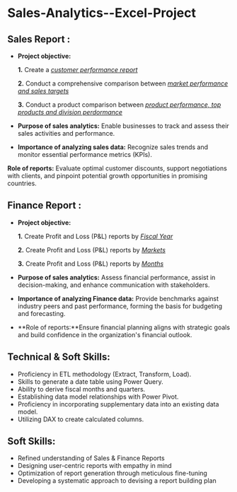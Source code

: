 # Sales-Analytics--Excel-Project
## Sales Report :


- **Project objective:** 

    **1.** Create a _[customer performance report](https://github.com/nagasuriyadn/Sales-Analytics--Excel-Project/blob/main/customer%20performance%20report.pdf)_ 

    **2.** Conduct a comprehensive comparison between _[market performance and sales targets](https://github.com/nagasuriyadn/Sales-Analytics--Excel-Project/blob/main/Market%20performance%20report.pdf)_
  
    **3.** Conduct a product comparison between _[product performance, top products and division perdormance](https://github.com/nagasuriyadn/Sales-Analytics--Excel-Project/blob/main/Division%20and%20product%20performance%20report.pdf)_

- **Purpose of sales analytics:** Enable businesses to track and assess their sales activities and performance.
  
- **Importance of analyzing sales data:** Recognize sales trends and monitor essential performance metrics (KPIs).

**Role of reports:** Evaluate optimal customer discounts, support negotiations with clients, and pinpoint potential growth opportunities in promising countries.

## Finance Report :

- **Project objective:** 

    **1.** Create Profit and Loss (P&L) reports by _[Fiscal Year](https://github.com/nagasuriyadn/Sales-Analytics--Excel-Project/blob/main/P%26L%20Statement%20by%20Fiscal%20Year.pdf)_ 

   **2.** Create Profit and Loss (P&L) reports by _[Markets](https://github.com/nagasuriyadn/Sales-Analytics--Excel-Project/blob/main/P%26L%20Statement%20by%20Markets.pdf)_

   **3.** Create Profit and Loss (P&L) reports by _[Months](https://github.com/nagasuriyadn/Sales-Analytics--Excel-Project/blob/main/P%26L%20Statement%20by%20Months.pdf)_

- **Purpose of sales analytics:** Assess financial performance, assist in decision-making, and enhance communication with stakeholders.

- **Importance of analyzing Finance data:** Provide benchmarks against industry peers and past performance, forming the basis for budgeting and forecasting.

- **Role of reports:**Ensure financial planning aligns with strategic goals and build confidence in the organization's financial outlook.


## Technical & Soft Skills:
- Proficiency in ETL methodology (Extract, Transform, Load).
- Skills to generate a date table using Power Query.
- Ability to derive fiscal months and quarters.
- Establishing data model relationships with Power Pivot.
- Proficiency in incorporating supplementary data into an existing data model.
- Utilizing DAX to create calculated columns.

## Soft Skills:
- Refined understanding of Sales & Finance Reports
- Designing user-centric reports with empathy in mind
- Optimization of report generation through meticulous fine-tuning
- Developing a systematic approach to devising a report building plan
